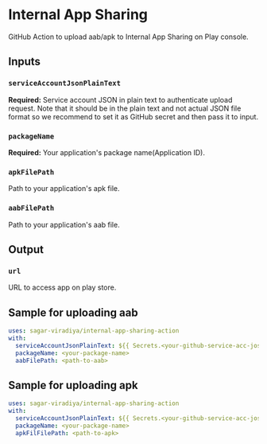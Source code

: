 # Internal App Sharing
GitHub Action to upload aab/apk to Internal App Sharing on Play console.

## Inputs

### `serviceAccountJsonPlainText`
**Required:** Service account JSON in plain text to authenticate upload request. Note that it should be in the plain text and not actual JSON file format so we recommend to set it as GitHub secret and then pass it to input.

### `packageName`
**Required:** Your application's package name(Application ID).

### `apkFilePath`
Path to your application's apk file.

### `aabFilePath`
Path to your application's aab file.

## Output

### `url`
URL to access app on play store.


## Sample for uploading aab
```yml
uses: sagar-viradiya/internal-app-sharing-action
with:
  serviceAccountJsonPlainText: ${{ Secrets.<your-github-service-acc-josn-secret> }}
  packageName: <your-package-name>
  aabFilePath: <path-to-aab>
```

## Sample for uploading apk
```yml
uses: sagar-viradiya/internal-app-sharing-action
with:
  serviceAccountJsonPlainText: ${{ Secrets.<your-github-service-acc-josn-secret> }}
  packageName: <your-package-name>
  apkFilFilePath: <path-to-apk>
```
